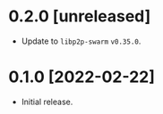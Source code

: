 # 0.2.0 [unreleased]

- Update to `libp2p-swarm` `v0.35.0`.

# 0.1.0 [2022-02-22]

- Initial release.